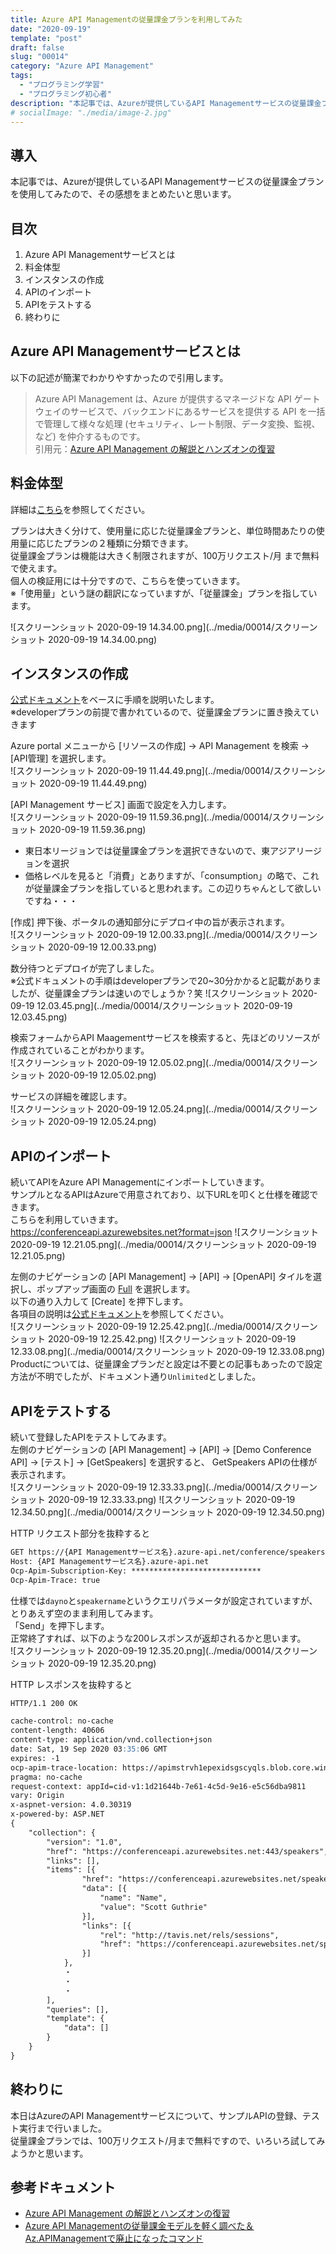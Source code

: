 ```yaml
---
title: Azure API Managementの従量課金プランを利用してみた
date: "2020-09-19"
template: "post"
draft: false
slug: "00014"
category: "Azure API Management"
tags:
  - "プログラミング学習"
  - "プログラミング初心者"
description: "本記事では、Azureが提供しているAPI Managementサービスの従量課金プランを使用してみたので、その感想をまとめたいと思います。"
# socialImage: "./media/image-2.jpg"
---
```


## 導入

本記事では、Azureが提供しているAPI Managementサービスの従量課金プランを使用してみたので、その感想をまとめたいと思います。

## 目次

1. Azure API Managementサービスとは
2. 料金体型
3. インスタンスの作成
4. APIのインポート
5. APIをテストする
6. 終わりに

## Azure API Managementサービスとは

以下の記述が簡潔でわかりやすかったので引用します。  
>Azure API Management は、Azure が提供するマネージドな API ゲートウェイのサービスで、バックエンドにあるサービスを提供する API を一括で管理して様々な処理 (セキュリティ、レート制限、データ変換、監視、など) を仲介するものです。  
引用元：[Azure API Management の解説とハンズオンの復習](https://qiita.com/tetsuya-ooooo/items/3cd4d3d4c7fc1d180cda)

## 料金体型

詳細は[こちら](https://azure.microsoft.com/ja-jp/pricing/details/api-management/)を参照してください。  

プランは大きく分けて、使用量に応じた従量課金プランと、単位時間あたりの使用量に応じたプランの２種類に分類できます。  
従量課金プランは機能は大きく制限されますが、100万リクエスト/月 まで無料で使えます。  
個人の検証用には十分ですので、こちらを使っていきます。  
※「使用量」という謎の翻訳になっていますが、「従量課金」プランを指しています。  

![スクリーンショット 2020-09-19 14.34.00.png](../media/00014/スクリーンショット 2020-09-19 14.34.00.png)

## インスタンスの作成

[公式ドキュメント](https://docs.microsoft.com/ja-jp/azure/api-management/get-started-create-service-instance)をベースに手順を説明いたします。  
※developerプランの前提で書かれているので、従量課金プランに置き換えていきます

Azure portal メニューから [リソースの作成] -> API Management を検索 -> [API管理] を選択します。  
![スクリーンショット 2020-09-19 11.44.49.png](../media/00014/スクリーンショット 2020-09-19 11.44.49.png)

[API Management サービス] 画面で設定を入力します。  
![スクリーンショット 2020-09-19 11.59.36.png](../media/00014/スクリーンショット 2020-09-19 11.59.36.png)

- 東日本リージョンでは従量課金プランを選択できないので、東アジアリージョンを選択
- 価格レベルを見ると「消費」とありますが、「consumption」の略で、これが従量課金プランを指していると思われます。この辺りちゃんとして欲しいですね・・・

[作成] 押下後、ポータルの通知部分にデプロイ中の旨が表示されます。  
![スクリーンショット 2020-09-19 12.00.33.png](../media/00014/スクリーンショット 2020-09-19 12.00.33.png)

数分待つとデプロイが完了しました。  
※公式ドキュメントの手順はdeveloperプランで20~30分かかると記載がありましたが、従量課金プランは速いのでしょうか？笑
![スクリーンショット 2020-09-19 12.03.45.png](../media/00014/スクリーンショット 2020-09-19 12.03.45.png)

検索フォームからAPI Maagementサービスを検索すると、先ほどのリソースが作成されていることがわかります。  
![スクリーンショット 2020-09-19 12.05.02.png](../media/00014/スクリーンショット 2020-09-19 12.05.02.png)

サービスの詳細を確認します。  
![スクリーンショット 2020-09-19 12.05.24.png](../media/00014/スクリーンショット 2020-09-19 12.05.24.png)

## APIのインポート

続いてAPIをAzure API Managementにインポートしていきます。  
サンプルとなるAPIはAzureで用意されており、以下URLを叩くと仕様を確認できます。  
こちらを利用していきます。  
<https://conferenceapi.azurewebsites.net?format=json>
![スクリーンショット 2020-09-19 12.21.05.png](../media/00014/スクリーンショット 2020-09-19 12.21.05.png)

左側のナビゲーションの [API Management] -> [API] -> [OpenAPI] タイルを選択し、ポップアップ画面の [Full](フル) を選択します。  
以下の通り入力して [Create] を押下します。  
各項目の説明は[公式ドキュメント](https://docs.microsoft.com/ja-jp/azure/api-management/import-and-publish#import-and-publish-a-backend-api)を参照してください。  
![スクリーンショット 2020-09-19 12.25.42.png](../media/00014/スクリーンショット 2020-09-19 12.25.42.png)
![スクリーンショット 2020-09-19 12.33.08.png](../media/00014/スクリーンショット 2020-09-19 12.33.08.png)
Productについては、従量課金プランだと設定は不要との記事もあったので設定方法が不明でしたが、ドキュメント通り`Unlimited`としました。

## APIをテストする

続いて登録したAPIをテストしてみます。  
左側のナビゲーションの [API Management] -> [API] -> [Demo Conference API] -> [テスト] -> [GetSpeakers] を選択すると、
GetSpeakers APIの仕様が表示されます。  
![スクリーンショット 2020-09-19 12.33.33.png](../media/00014/スクリーンショット 2020-09-19 12.33.33.png)
![スクリーンショット 2020-09-19 12.34.50.png](../media/00014/スクリーンショット 2020-09-19 12.34.50.png)

HTTP リクエスト部分を抜粋すると

``` md
GET https://{API Managementサービス名}.azure-api.net/conference/speakers HTTP/1.1
Host: {API Managementサービス名}.azure-api.net
Ocp-Apim-Subscription-Key: *****************************
Ocp-Apim-Trace: true
```

仕様では`dayno`と`speakername`というクエリパラメータが設定されていますが、とりあえず空のまま利用してみます。  
「Send」を押下します。  
正常終了すれば、以下のような200レスポンスが返却されるかと思います。  
![スクリーンショット 2020-09-19 12.35.20.png](../media/00014/スクリーンショット 2020-09-19 12.35.20.png)

HTTP レスポンスを抜粋すると

``` md
HTTP/1.1 200 OK

cache-control: no-cache
content-length: 40606
content-type: application/vnd.collection+json
date: Sat, 19 Sep 2020 03:35:06 GMT
expires: -1
ocp-apim-trace-location: https://apimstrvh1epexidsgscyqls.blob.core.windows.net/apimstbowbjbbkitkmaerfbd-inspector/-ju2SS1tie9vHgGnnGc9LA2-1?sv=2018-03-28&sr=c&sig=0yHVqER3qaUFRDHaWycBph1PD%2Fx9pI0UrHDhnDXpmGY%3D&se=2021-09-19T03%3A00%3A49Z&sp=racwdl&traceId=6dfbbf94f14247289c444292b22531e0
pragma: no-cache
request-context: appId=cid-v1:1d21644b-7e61-4c5d-9e16-e5c56dba9811
vary: Origin
x-aspnet-version: 4.0.30319
x-powered-by: ASP.NET
{
    "collection": {
        "version": "1.0",
        "href": "https://conferenceapi.azurewebsites.net:443/speakers",
        "links": [],
        "items": [{
                "href": "https://conferenceapi.azurewebsites.net/speaker/1",
                "data": [{
                    "name": "Name",
                    "value": "Scott Guthrie"
                }],
                "links": [{
                    "rel": "http://tavis.net/rels/sessions",
                    "href": "https://conferenceapi.azurewebsites.net/speaker/1/sessions"
                }]
            },
            ・
            ・
            ・
        ],
        "queries": [],
        "template": {
            "data": []
        }
    }
}
```

## 終わりに

本日はAzureのAPI Managementサービスについて、サンプルAPIの登録、テスト実行まで行いました。  
従量課金プランでは、100万リクエスト/月まで無料ですので、いろいろ試してみようかと思います。

## 参考ドキュメント

- [Azure API Management の解説とハンズオンの復習](https://qiita.com/tetsuya-ooooo/items/3cd4d3d4c7fc1d180cda)
- [Azure API Managementの従量課金モデルを軽く調べた＆Az.APIManagementで廃止になったコマンド](https://qiita.com/takashiuesaka/items/11ab38ba4f18f8848c7a)
